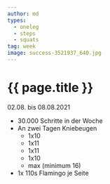 ```yaml
---
author: md
types:
  - oneleg
  - steps
  - squats
tag: week
image: success-3521937_640.jpg
---
```

# {{ page.title }}
02.08. bis 08.08.2021

- 30.000 Schritte in der Woche
- An zwei Tagen Kniebeugen
  - 1x10
  - 1x11
  - 1x11
  - 1x10
  - max (minimum 16)
- 1x 110s Flamingo je Seite